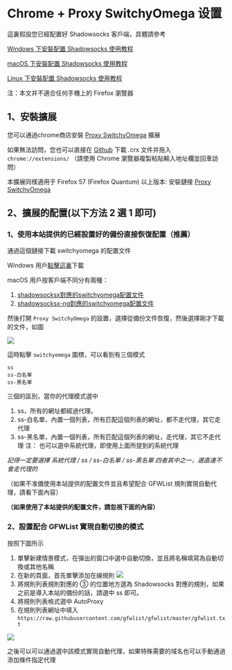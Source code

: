 # Chrome + Proxy SwitchyOmega 设置

這裏假設您已經配置好 Shadowsocks 客戶端，具體請參考

[Windows 下安裝配置 Shadowsocks 使用教程](https://github.com/Shadowsocks-Wiki/shadowsocks/blob/master/2-windows-settings.md)

[macOS 下安裝配置 Shadowsocks 使用教程](https://github.com/Shadowsocks-Wiki/shadowsocks/blob/master/3-macos-settings.md)

[Linux 下安裝配置 Shadowsocks 使用教程](https://github.com/Shadowsocks-Wiki/shadowsocks/blob/master/6-linux-settings.md)

注：本文并不適合任何手機上的 Firefox 瀏覽器  

## 1、安裝擴展

您可以通過chrome商店安裝 [Proxy SwitchyOmega](https://chrome.google.com/webstore/detail/padekgcemlokbadohgkifijomclgjgif) 擴展

如果無法訪問，您也可以直接在 [Github](https://github.com/FelisCatus/SwitchyOmega/releases) 下載 .crx 文件并拖入 `chrome://extensions/` （請使用 Chrome 瀏覽器複製粘貼輸入地址欄並回車訪問）

本擴展同樣適用于 Firefox 57 (Firefox Quantum) 以上版本: 安裝鏈接 [Proxy SwitchyOmega](https://addons.mozilla.org/zh-CN/firefox/addon/switchyomega/)

## 2、擴展的配置(以下方法 2 選 1 即可)

### 1、使用本站提供的已經設置好的備份直接恢復配置（推薦）

通過這個鏈接下載 switchyomega 的配置文件

Windows 用戶[點擊這裏](https://portal.shadowsocks.to/dl.php?type=d&id=39)下載

macOS 用戶按客戶端不同分有兩種：

1. [shadowsocksx對應的switchyomega配置文件](https://portal.shadowsocks.to/dl.php?type=d&id=55)
2. [shadowsocksx-ng對應的switchyomega配置文件](https://portal.shadowsocks.to/dl.php?type=d&id=54)

然後打開 `Proxy SwitchyOmega` 的設置，選擇從備份文件恢復，然後選擇剛才下載的文件，如圖

![](https://ooo.0o0.ooo/2016/06/22/576a3a86d866b.png)

這時點擊 `switchyomega` 圖標，可以看到有三個模式

```
ss
ss-白名單
ss-黑名單
```

三個的區別，當你的代理模式選中

1. ss，所有的網址都經過代理。
2. ss-白名單，內置一個列表，所有匹配這個列表的網址，都不走代理，其它走代理
3. ss-黑名單，內置一個列表，所有匹配這個列表的網址，走代理，其它不走代理
注： 也可以選中系統代理，即使用上面所提到的系統代理

*記得一定要選擇 系統代理 / ss / ss-白名單 / ss-黑名單 四者其中之一，選直連不會走代理的*

（如果不准備使用本站提供的配置文件並且希望配合 GFWList 規則實現自動代理，請看下面內容）

**（如果使用了本站提供的配置文件，請忽視下面的內容）**

### 2、設置配合 GFWList 實現自動切換的模式

按照下圖所示

1. 單擊新建情景模式，在彈出的窗口中選中自動切換，並且將名稱填寫為自動切換或其他名稱
2. 在新的頁面，首先單擊添加在線規則
![](https://ooo.0o0.ooo/2016/06/22/576aaba960469.png)
3. 將規則列表規則對應的 ③ 的位置地方選為 Shadowsocks 對應的規則，如果之前是導入本站的備份的話，請選中 ss 即可。
4. 將規則列表格式選中 AutoProxy
5. 在規則列表網址中填入
`https://raw.githubusercontent.com/gfwlist/gfwlist/master/gfwlist.txt`

![](https://ooo.0o0.ooo/2016/06/22/576aa998042f0.png)

之後可以可以通過選中該模式實現自動代理，如果特殊需要的域名也可以手動通過添加條件指定代理

